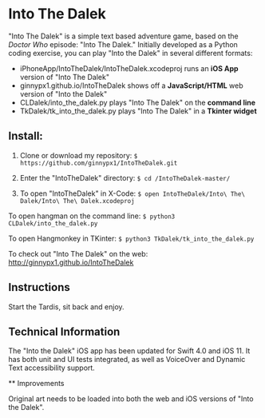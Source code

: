 # Into The Dalek
"Into The Dalek" is a simple text based adventure game, based on the _Doctor Who_ episode: "Into The Dalek." Initially developed as a Python coding exercise, you can play "Into the Dalek" in several different formats:

* iPhoneApp/IntoTheDalek/IntoTheDalek.xcodeproj runs an **iOS App** version of "Into The Dalek"
* ginnypx1.github.io/IntoTheDalek shows off a **JavaScript/HTML** web version of "Into the Dalek"
* CLDalek/into_the_dalek.py plays "Into The Dalek" on the **command line**
* TkDalek/tk_into_the_dalek.py plays "Into The Dalek" in a **Tkinter widget**

## Install:

1. Clone or download my repository:
` $ https://github.com/ginnypx1/IntoTheDalek.git `

2. Enter the "IntoTheDalek" directory:
` $ cd /IntoTheDalek-master/ `

3. To open "IntoTheDalek" in X-Code:
` $ open IntoTheDalek/Into\ The\ Dalek/Into\ The\ Dalek.xcodeproj `

To open hangman on the command line:
` $ python3 CLDalek/into_the_dalek.py `

To open Hangmonkey in TKinter:
` $ python3 TkDalek/tk_into_the_dalek.py `

To check out "Into The Dalek" on the web: http://ginnypx1.github.io/IntoTheDalek

## Instructions

Start the Tardis, sit back and enjoy.

## Technical Information

The "Into the Dalek" iOS app has been updated for Swift 4.0 and iOS 11. It has both unit and UI tests integrated, as well as VoiceOver and Dynamic Text accessibility support.

** Improvements

Original art needs to be loaded into both the web and iOS versions of "Into the Dalek".